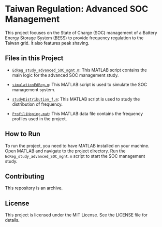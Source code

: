 # Taiwan Regulation: Advanced SOC Management

This project focuses on the State of Charge (SOC) management of a Battery Energy Storage System (BESS) to provide frequency regulation to the Taiwan grid. It also features peak shaving.

## Files in this Project

- [`EdReg_study_advanced_SOC_mgnt.m`](EdReg_study_advanced_SOC_mgnt.m): This MATLAB script contains the main logic for the advanced SOC management study.

- [`simulationEdReg.m`](simulationEdReg.m): This MATLAB script is used to simulate the SOC management system.

- [`studyDistribution_f.m`](studyDistribution_f.m): This MATLAB script is used to study the distribution of frequency.

- [`ProfiliHoping.mat`](ProfiliHoping.mat): This MATLAB data file contains the frequency profiles used in the project.

## How to Run

To run the project, you need to have MATLAB installed on your machine. Open MATLAB and navigate to the project directory. Run the `EdReg_study_advanced_SOC_mgnt.m` script to start the SOC management study.

## Contributing

This repository is an archive.

## License

This project is licensed under the MIT License. See the LICENSE file for details.